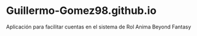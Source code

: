 # Guillermo-Gomez98.github.io
Aplicación para facilitar cuentas en el sistema de Rol Anima Beyond Fantasy
